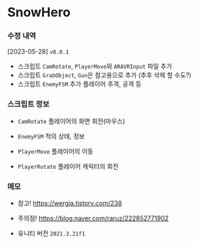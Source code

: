 # SnowHero

### 수정 내역
[2023-05-28] 
`v0.0.1`
- 스크립트 `CamRotate`, `PlayerMove`와 `ARAVRInput` 파일 추가 
- 스크립트 `GrabObject`, `Gun`은 참고용으로 추가 (추후 삭제 할 수도?)
- 스크립트 `EnemyFSM` 추가
 플레이어 추격, 공격 등

### 스크립트 정보
- `CamRotate`
플레이어의 화면 회전(마우스)

- `EnemyFSM`
적의 상태, 정보

- `PlayerMove`
플레이어의 이동

- `PlayerRotate`
플레이어 캐릭터의 회전

### 메모
- 참고!
https://wergia.tistory.com/238

- 주의점!
https://blog.naver.com/raruz/222852771902

- 유니티 버전
`2021.3.21f1`
